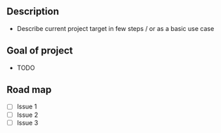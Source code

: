 Description
-----------
* Describe current project target in few steps / or as a basic use case

Goal of project
---------------
* TODO

Road map
--------
* [ ] Issue 1
* [ ] Issue 2
* [ ] Issue 3
